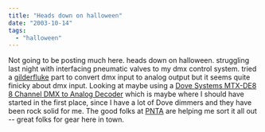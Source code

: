 ```yaml
---
title: "Heads down on halloween"
date: "2003-10-14"
tags: 
  - "halloween"
---
```


Not going to be posting much here. heads down on halloween. struggling last night with interfacing pneumatic valves to my dmx control system. tried a [gilderfluke](http://www.gilderfluke.com/) part to convert dmx input to analog output but it seems quite finicky about dmx input. Looking at maybe using a [Dove Systems MTX-DE8 8 Channel DMX to Analog Decoder](http://www.dovesystems.com/BuildPage.php?page=mtxde8&d= "Dove Systems MTX-DE8 8 Channel DMX to Analog Decoder") which is maybe where I should have started in the first place, since I have a lot of Dove dimmers and they have been rock solid for me. The good folks at [PNTA](http://www.pnta.com/index.html) are helping me sort it all out -- great folks for gear here in town.
